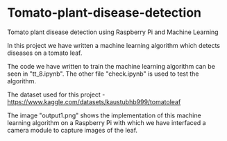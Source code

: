 # Tomato-plant-disease-detection
Tomato plant disease detection using Raspberry Pi and Machine Learning

In this project we have written a machine learning algorithm which detects diseases on a tomato leaf.

The code we have written to train the machine learning algorithm can be seen in "tt_8.ipynb".
The other file "check.ipynb" is used to test the algorithm.

The dataset used for this project - https://www.kaggle.com/datasets/kaustubhb999/tomatoleaf

The image "output1.png" shows the implementation of this machine learning algorithm on a Raspberry Pi with which we have interfaced a camera module to capture images of the leaf.
